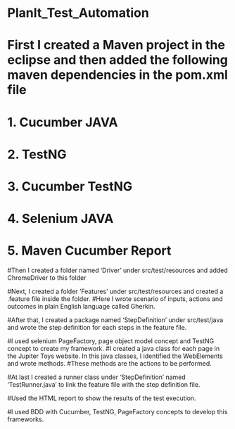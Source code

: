 # PlanIt_Test_Automation

# First I created a Maven project in the eclipse and then added the following maven dependencies in the pom.xml file
# 1.	Cucumber JAVA
# 2.	TestNG
# 3.	Cucumber TestNG
# 4.	Selenium JAVA
# 5.	Maven Cucumber Report

#Then I created a folder named ‘Driver’ under src/test/resources and added ChromeDriver to this folder

#Next, I created a folder ‘Features’ under src/test/resources and created a .feature file inside the folder. 
#Here I wrote scenario of inputs, actions and outcomes in plain English language called Gherkin.

#After that, I created a package named ‘StepDefinition’ under src/test/java and wrote the step definition for each steps in the feature file. 

#I used selenium PageFactory,  page object model concept and TestNG concept to create my framework. 
#I created a java class for each page in the Jupiter Toys website. In this java classes, I identified the WebElements and wrote methods. 
#These methods are the actions to be performed.

#At last I created a runner class under ‘StepDefinition’ named ‘TestRunner.java’ to link the feature file with the step definition file.

#Used the HTML report to show the results of the test execution. 

#I used BDD with Cucumber, TestNG, PageFactory concepts to develop this frameworks.  

 



